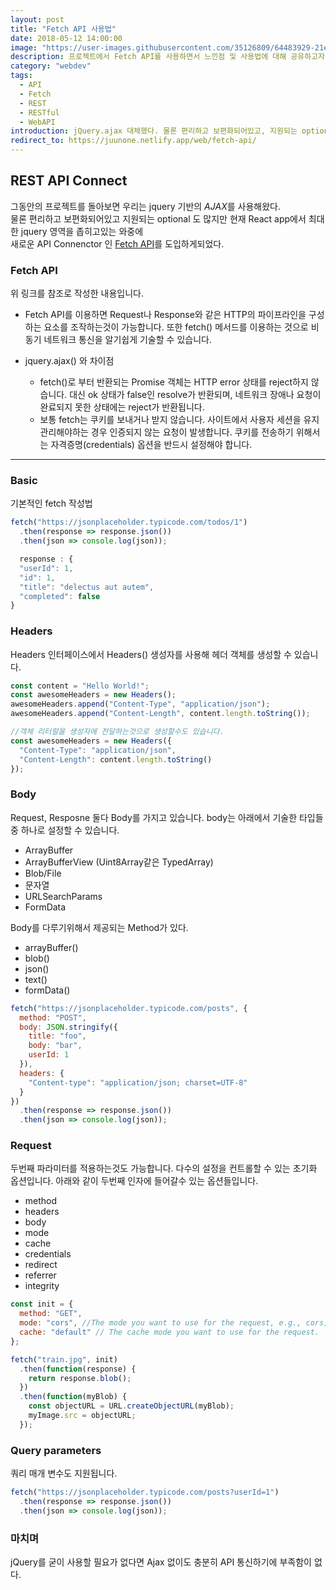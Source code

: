 ```yaml
---
layout: post
title: "Fetch API 사용법"
date: 2018-05-12 14:00:00
image: "https://user-images.githubusercontent.com/35126809/64483929-21e96b80-d246-11e9-8d19-22d742533f38.jpg"
description: 프로젝트에서 Fetch API를 사용하면서 느낀점 및 사용법에 대해 공유하고자 한다.
category: "webdev"
tags:
  - API
  - Fetch
  - REST
  - RESTful
  - WebAPI
introduction: jQuery.ajax 대체했다. 물론 편리하고 보편화되어있고, 지원되는 optional 도 많지만 현재 React app에서 새로운 API Connenctor Fetch API 사용기.
redirect_to: https://juunone.netlify.app/web/fetch-api/
---
```


## **REST API Connect**

그동안의 프로젝트를 돌아보면 우리는 jquery 기반의
*AJAX*를 사용해왔다.<br />
물론 편리하고 보편화되어있고 지원되는 optional 도 많지만
현재 React app에서 최대한 jquery 영역을 좁히고있는 와중에<br />
새로운 API Connenctor 인 [Fetch API](https://developer.mozilla.org/ko/docs/Web/API/Fetch_API/Fetch%EC%9D%98_%EC%82%AC%EC%9A%A9%EB%B2%95)를 도입하게되었다.

### Fetch API

위 링크를 참조로 작성한 내용입니다.

- Fetch API를 이용하면 Request나 Response와 같은 HTTP의 파이프라인을 구성하는 요소를 조작하는것이 가능합니다. 또한 fetch() 메서드를 이용하는 것으로 비동기 네트워크 통신을 알기쉽게 기술할 수 있습니다.

- jquery.ajax() 와 차이점
  - fetch()로 부터 반환되는 Promise 객체는 HTTP error 상태를 reject하지 않습니다. 대신 ok 상태가 false인 resolve가 반환되며, 네트워크 장애나 요청이 완료되지 못한 상태에는 reject가 반환됩니다.
  - 보통 fetch는 쿠키를 보내거나 받지 않습니다. 사이트에서 사용자 세션을 유지 관리해야하는 경우 인증되지 않는 요청이 발생합니다. 쿠키를 전송하기 위해서는 자격증명(credentials) 옵션을 반드시 설정해야 합니다.

---

### Basic

기본적인 fetch 작성법

```javascript
fetch("https://jsonplaceholder.typicode.com/todos/1")
  .then(response => response.json())
  .then(json => console.log(json));

  response : {
  "userId": 1,
  "id": 1,
  "title": "delectus aut autem",
  "completed": false
}
```

### Headers

Headers 인터페이스에서 Headers() 생성자를 사용해 헤더 객체를 생성할 수 있습니다.

```javascript
const content = "Hello World!";
const awesomeHeaders = new Headers();
awesomeHeaders.append("Content-Type", "application/json");
awesomeHeaders.append("Content-Length", content.length.toString());

//객체 리터럴을 생성자에 전달하는것으로 생성할수도 있습니다.
const awesomeHeaders = new Headers({
  "Content-Type": "application/json",
  "Content-Length": content.length.toString()
});
```

### Body

Request, Resposne 둘다 Body를 가지고 있습니다. body는 아래에서 기술한 타입들 중 하나로 설정할 수 있습니다.

- ArrayBuffer
- ArrayBufferView (Uint8Array같은 TypedArray)
- Blob/File
- 문자열
- URLSearchParams
- FormData

Body를 다루기위해서 제공되는 Method가 있다.

- arrayBuffer()
- blob()
- json()
- text()
- formData()

```javascript
fetch("https://jsonplaceholder.typicode.com/posts", {
  method: "POST",
  body: JSON.stringify({
    title: "foo",
    body: "bar",
    userId: 1
  }),
  headers: {
    "Content-type": "application/json; charset=UTF-8"
  }
})
  .then(response => response.json())
  .then(json => console.log(json));
```

### Request

두번째 파라미터를 적용하는것도 가능합니다. 다수의 설정을 컨트롤할 수 있는 초기화 옵션입니다.
아래와 같이 두번째 인자에 들어갈수 있는 옵션들입니다.

- method
- headers
- body
- mode
- cache
- credentials
- redirect
- referrer
- integrity

```javascript
const init = {
  method: "GET",
  mode: "cors", //The mode you want to use for the request, e.g., cors, no-cors, or same-origin.
  cache: "default" // The cache mode you want to use for the request.
};

fetch("train.jpg", init)
  .then(function(response) {
    return response.blob();
  })
  .then(function(myBlob) {
    const objectURL = URL.createObjectURL(myBlob);
    myImage.src = objectURL;
  });
```

### Query parameters

쿼리 매개 변수도 지원됩니다.

```javascript
fetch("https://jsonplaceholder.typicode.com/posts?userId=1")
  .then(response => response.json())
  .then(json => console.log(json));
```

### 마치며

jQuery를 굳이 사용할 필요가 없다면 Ajax 없이도 충분히 API 통신하기에 부족함이 없다.<br />
